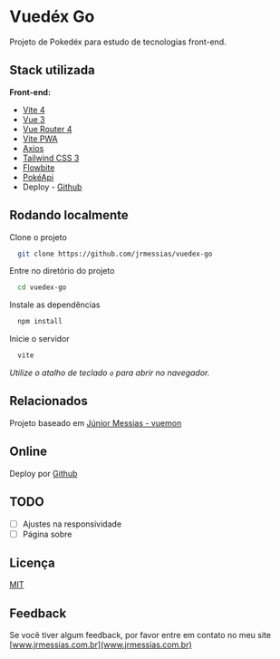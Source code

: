 # Vuedéx Go

Projeto de Pokedéx para estudo de tecnologias front-end.

## Stack utilizada

**Front-end:**
- [Vite 4](https://vitejs.dev/)
- [Vue 3](https://vuejs.org/)
- [Vue Router 4](https://router.vuejs.org/)
- [Vite PWA](https://vite-pwa-org.netlify.app/)
- [Axios](https://axios-http.com/ptbr/)
- [Tailwind CSS 3](https://tailwindcss.com/)
- [Flowbite](https://flowbite.com/)
- [PokéApi](https://pokeapi.co/)
- Deploy - [Github](https://github.com/)

## Rodando localmente

Clone o projeto

```bash
  git clone https://github.com/jrmessias/vuedex-go
```

Entre no diretório do projeto

```bash
  cd vuedex-go
```

Instale as dependências

```bash
  npm install
```

Inicie o servidor

```bash
  vite
```
_Utilize o atalho de teclado `o` para abrir no navegador._

## Relacionados

Projeto baseado em [Júnior Messias - vuemon](https://github.com/jrmessias/vuemon)

## Online

Deploy por [Github](https://vuedex-go.jrmessias.com.br)

## TODO
- [ ] Ajustes na responsividade
- [ ] Página sobre

## Licença

[MIT](https://choosealicense.com/licenses/mit/)


## Feedback

Se você tiver algum feedback, por favor entre em contato no meu site [www.jrmessias.com.br](www.jrmessias.com.br)

